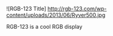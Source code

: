 ![RGB-123 Title]
http://rgb-123.com/wp-content/uploads/2013/06/Ryver500.jpg

RGB-123 is a cool RGB display
